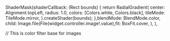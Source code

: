 ShaderMask(shaderCallback: (Rect bounds) {
    return RadialGradient(
    center: Alignment.topLeft,
    radius: 1.0,
    colors: <Color>[Colors.white, Colors.black],
    tileMode: TileMode.mirror,
    ).createShader(bounds);
    },blendMode: BlendMode.color,
                        child: Image.file(File(widget.controller.image!.value),fit: BoxFit.cover,
                        ),
                      ),
  
  
  
  
  // This is color filter base for images 
